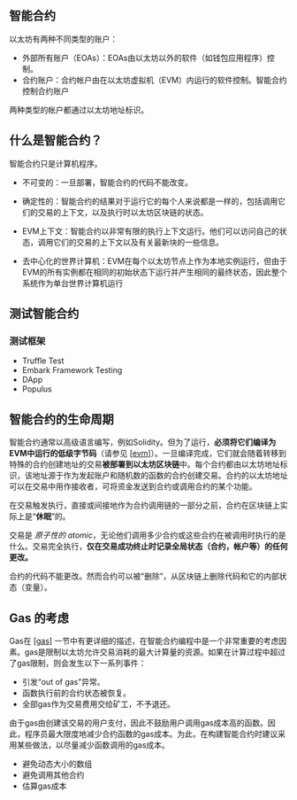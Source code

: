 ## 智能合约

以太坊有两种不同类型的账户：

- 外部所有账户（EOAs）：EOAs由以太坊以外的软件（如钱包应用程序）控制。
- 合约账户：合约帐户由在以太坊虚拟机（EVM）内运行的软件控制。智能合约控制合约账户

两种类型的帐户都通过以太坊地址标识。

## 什么是智能合约？

智能合约只是计算机程序。

- 不可变的：一旦部署，智能合约的代码不能改变。

- 确定性的：智能合约的结果对于运行它的每个人来说都是一样的，包括调用它们的交易的上下文，以及执行时以太坊区块链的状态。 
- EVM上下文：智能合约以非常有限的执行上下文运行。他们可以访问自己的状态，调用它们的交易的上下文以及有关最新块的一些信息。 
- 去中心化的世界计算机：EVM在每个以太坊节点上作为本地实例运行，但由于EVM的所有实例都在相同的初始状态下运行并产生相同的最终状态，因此整个系统作为单台世界计算机运行

## 测试智能合约

### 测试框架

- Truffle Test
- Embark Framework Testing
- DApp
- Populus

## 智能合约的生命周期

智能合约通常以高级语言编写，例如Solidity。但为了运行，**必须将它们编译为EVM中运行的低级字节码**（请参见 [[evm\]](https://www.bookstack.cn/read/ethereum_book-zh/spilt.2.272b82cb56a522db.md#evm)）。一旦编译完成，它们就会随着转移到特殊的合约创建地址的交易**被部署到以太坊区块链**中。每个合约都由以太坊地址标识，该地址源于作为发起账户和随机数的函数的合约创建交易。合约的以太坊地址可以在交易中用作接收者，可将资金发送到合约或调用合约的某个功能。

在交易触发执行，直接或间接地作为合约调用链的一部分之前，合约在区块链上实际上是“**休眠**”的。

交易是 *原子性的* *atomic*，无论他们调用多少合约或这些合约在被调用时执行的是什么。交易完全执行，**仅在交易成功终止时记录全局状态（合约，帐户等）的任何更改。**

合约的代码不能更改。然而合约可以被“删除”，从区块链上删除代码和它的内部状态（变量）。

 

## Gas 的考虑

Gas在 [[gas\]](https://www.bookstack.cn/read/ethereum_book-zh/spilt.7.272b82cb56a522db.md#gas) 一节中有更详细的描述，在智能合约编程中是一个非常重要的考虑因素。gas是限制以太坊允许交易消耗的最大计算量的资源。如果在计算过程中超过了gas限制，则会发生以下一系列事件：

- 引发“out of gas”异常。
- 函数执行前的合约状态被恢复。
- 全部gas作为交易费用交给矿工，不予退还。

由于gas由创建该交易的用户支付，因此不鼓励用户调用gas成本高的函数。因此，程序员最大限度地减少合约函数的gas成本。为此，在构建智能合约时建议采用某些做法，以尽量减少函数调用的gas成本。

- 避免动态大小的数组
- 避免调用其他合约
- 估算gas成本